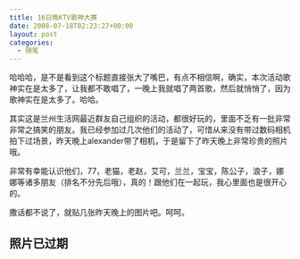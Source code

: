 ```yaml
---
title: 16日晚KTV歌神大赛
date: 2008-07-18T02:23:27+00:00
layout: post
categories:
  - 随笔
---
```


哈哈哈，是不是看到这个标题直接张大了嘴巴，有点不相信啊，确实，本次活动歌神实在是太多了，让我都不敢唱了，一晚上我就唱了两首歌，然后就悄悄了，因为歌神实在是太多了。哈哈。

其实这是兰州生活网最近群友自己组织的活动，都很好玩的，里面不乏有一批非常非常之搞笑的朋友。我已经参加过几次他们的活动了，可惜从来没有带过数码相机拍下过场景，昨天晚上alexander带了相机，于是留下了昨天晚上非常珍贵的照片哦。

非常有幸能认识他们，77，老猫，老赵，艾可，兰兰，宝宝，陈公子，浪子，娜娜等诸多朋友（排名不分先后哦），真的！跟他们在一起玩，我心里面也是很开心的。

撒话都不说了，就贴几张昨天晚上的图片吧。呵呵。

## 照片已过期